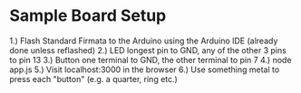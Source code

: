 # Sample Board Setup

1.) Flash Standard Firmata to the Arduino using the Arduino IDE (already done unless reflashed)
2.) LED longest pin to GND, any of the other 3 pins to pin 13
3.) Button one terminal to GND, the other terminal to pin 7
4.) node app.js
5.) Visit localhost:3000 in the browser
6.) Use something metal to press each "button" (e.g. a quarter, ring etc.)
